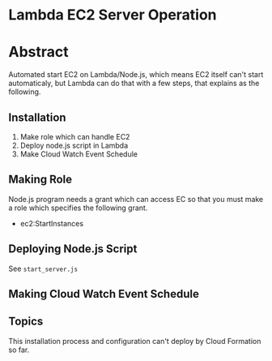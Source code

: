 Lambda EC2 Server Operation
=====

# Abstract

Automated start EC2 on Lambda/Node.js, which means EC2 itself can't start automaticaly, but Lambda can do that with a few steps, that explains as the following.

## Installation

1. Make role which can handle EC2
2. Deploy node.js script in Lambda
3. Make Cloud Watch Event Schedule


## Making Role

Node.js program needs a grant which can access EC so that you must make a role which specifies the following grant.

- ec2:StartInstances


## Deploying Node.js Script

See `start_server.js`


## Making Cloud Watch Event Schedule

## Topics

This installation process and configuration can't deploy by Cloud Formation so far.
